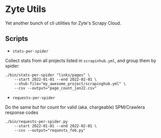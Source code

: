 # Zyte Utils

Yet another bunch of cli utilities for Zyte's Scrapy Cloud.

## Scripts

- `stats-per-spider`

Collect stats from all projects listed in `scrapinhub.yml`, and group them by spider:

    ./bin/stats-per-spider "links/pages" \
        --start 2022-01-01 --end 2022-02-01 \
        --shub-file="my_awesome_project/scrapinghub.yml" \
        --csv --output="page_count_jan22.csv"

- `requests-per-spider`

Do the same but for count for valid (aka. chargeable) SPM/Crawlera response codes

    ./bin/requests-per-spider.py
        --start 2022-01-01 --end 2022-02-01 \
        --csv --output="requests_feb.py"
